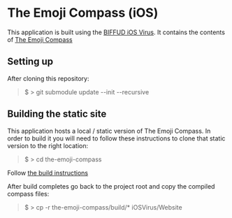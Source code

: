 # The Emoji Compass (iOS)

This application is built using the [BIFFUD iOS Virus](https://github.com/BadIdeaFactory/biffud-ios-virus).  It contains the contents of [The Emoji Compass](https://github.com/BadIdeaFactory/the-emoji-compass)

## Setting up

After cloning this repository:

> $ > git submodule update --init --recursive

## Building the static site

This application hosts a local / static version of The Emoji Compass.  In order to build it you will need to follow these instructions to clone that static version to the right location:

> $ > cd the-emoji-compass

Follow [the build instructions](https://github.com/BadIdeaFactory/the-emoji-compass#build-instructions)

After build completes go back to the project root and copy the compiled compass files:

> $ > cp -r the-emoji-compass/build/* iOSVirus/Website